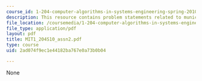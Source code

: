 ```yaml
---
course_id: 1-204-computer-algorithms-in-systems-engineering-spring-2010
description: This resource contains problem statements related to municipal database.
file_location: /coursemedia/1-204-computer-algorithms-in-systems-engineering-spring-2010/2ad074f9ec1e44182ba767e0a73b0b04_MIT1_204S10_assn2.pdf
file_type: application/pdf
layout: pdf
title: MIT1_204S10_assn2.pdf
type: course
uid: 2ad074f9ec1e44182ba767e0a73b0b04

---
```

None